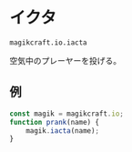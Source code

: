 
# イクタ

`magikcraft.io.iacta`

空気中のプレーヤーを投げる。

## 例

```javascript
const magik = magikcraft.io;
function prank(name) {
    magik.iacta(name);
}
```